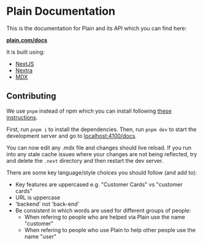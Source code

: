 # Plain Documentation

This is the documentation for Plain and its API which you can find here:

[**plain.com/docs**](https://plain.com/docs)

It is built using:

- [NextJS](https://nextjs.org/)
- [Nextra](https://nextra.site/)
- [MDX](https://mdxjs.com/)

## Contributing

We use `pnpm` instead of npm which you can install following [these instructions](https://pnpm.io/installation).

First, run `pnpm i` to install the dependencies. Then, run `pnpm dev` to start the development server and go to [localhost:4100/docs](http://localhost:4100/docs).

You can now edit any .mdx file and changes should live reload. If you run into any stale cache issues where your changes are not being reflected, try and delete the `.next` directory and then restart the dev server.

There are some key language/style choices you should follow (and add to):

- Key features are uppercased e.g. "Customer Cards" vs "customer cards"
- URL is uppercase
- 'backend' not 'back-end'
- Be consistent in which words are used for different groups of people:
  - When refering to people who are helped via Plain use the name "customer"
  - When refering to people who use Plain to help other people use the name "user"
